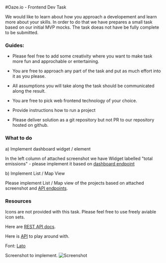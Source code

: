 #Oaze.io - Frontend Dev Task

We would like to learn about how you approach a developement and learn more about your skills. In order to do that we have prepares a small task based on our initial MVP mocks. The task doeas not have be fully complete to be submitted.  
 

### Guides: 

- Please feel free to add some creativity where you want to make task more fun and approchable or entertaining. 

- You are free to approach any part of the task and put as much effort into it as you please.

- All assumptions you will take along the task should be communicated along the result. 

- You are free to pick web frontend technology of your choice. 

- Provide instructions how to run a project

- Please deliver solution as a git repository but not PR to our repository hosted on github. 

### What to do

a) Implement dashboard widget / element

In the left column of attached screenshot we have Widget labelled "total emissions" - please implement it based on [dashboard endpoint](https://app.swaggerhub.com/apis-docs/filipjakubowski/OazeTest/1.0.0#/corporate/getPerformance)


b) Implement List / Map View

Please implement List / Map view of the projects based on attached screenshot and [API endpoints](https://app.swaggerhub.com/apis-docs/filipjakubowski/OazeTest/1.0.0#/marketplace/listProjects). 

### Resources

Icons are not provided with this task. Please feel free to use freely aviable icon sets. 

Here are [REST API docs](https://app.swaggerhub.com/apis-docs/filipjakubowski/OazeTest/1.0.0#/Performance). 

Here is [API]( https://my-json-server.typicode.com/oazeio/frontend-task-a/db.json) to play around with. 

Font: [Lato](https://fonts.google.com/specimen/Lato)

Screenshot to implement. 
![Screenshot](images/screenshot-markettplace-dashboard.png "Screenshot")



